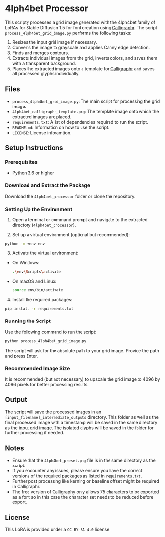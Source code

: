 # 4lph4bet Processor

This scripty processes a grid image generated with the 4lph4bet family of LoRAs for Stable Diffusion 1.5 for font creation using [Calligraphr](https://www.calligraphr.com/). The script `process_4lph4bet_grid_image.py` performs the following tasks:

1. Resizes the input grid image if necessary.
2. Converts the image to grayscale and applies Canny edge detection.
3. Finds and merges contours.
4. Extracts individual images from the grid, inverts colors, and saves them with a transparent background.
5. Places the extracted images onto a template for [Calligraphr](https://www.calligraphr.com/) and saves all processed glyphs individually.

## Files

- `process_4lph4bet_grid_image.py`: The main script for processing the grid image.
- `4lph4bet_calligraphr_template.png`: The template image onto which the extracted images are placed.
- `requirements.txt`: A list of dependencies required to run the script.
- `README.md`: Information on how to use the script.
- `LICENSE`: License inforamtion.

## Setup Instructions

### Prerequisites

- Python 3.6 or higher

### Download and Extract the Package

Download the `4lph4bet_processor` folder or clone the repository.

### Setting Up the Environment

1. Open a terminal or command prompt and navigate to the extracted directory (`4lph4bet_processor`).
  
2. Set up a virtual environment (optional but recommended):
  
  ```bash
  python -m venv env
  ```
  
3. Activate the virtual environment:
  
  - On Windows:
    
    ```bash
    .\env\Scripts\activate
    ```
    
  - On macOS and Linux:
    
    ```bash
    source env/bin/activate
    ```
    
4. Install the required packages:
  
  ```bash
  pip install -r requirements.txt
  ```
  

### Running the Script

Use the following command to run the script:

```bash
python process_4lph4bet_grid_image.py
```

The script will ask for the absolute path to your grid image. Provide the path and press Enter.

### Recommended Image Size

It is recommended (but not necessary) to upscale the grid image to 4096 by 4096 pixels for better processing results.

## Output

The script will save the processed images in an `[input_filename]_intermediate_outputs` directory. This folder as well as the final processed image with a timestamp will be saved in the same directory as the input grid image. The isolated glyphs will be saved in the folder for further processing if needed.

## Notes

- Ensure that the `4lph4bet_preset.png` file is in the same directory as the script.
- If you encounter any issues, please ensure you have the correct versions of the required packages as listed in `requirements.txt`.
- Further post processing like kerning or baseline offset might be required in Calligraphr.
- The free version of Calligraphy only allows 75 characters to be exported as a font so in this case the character set needs to be reduced before export.

## License

This LoRA is provided under a `CC BY-SA 4.0` license. 
